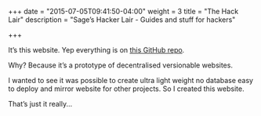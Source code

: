 +++
date = "2015-07-05T09:41:50-04:00"
weight = 3
title = "The Hack Lair"
description = "Sage’s Hacker Lair - Guides and stuff for hackers"

+++

It’s this website. Yep everything is on [this GitHub repo](https://github.com/SageHack/hack-lair).

Why? Because it’s a prototype of decentralised versionable websites.

I wanted to see it was possible to create ultra light weight no database easy to deploy and mirror website for other projects. So I created this website.

That’s just it really...
